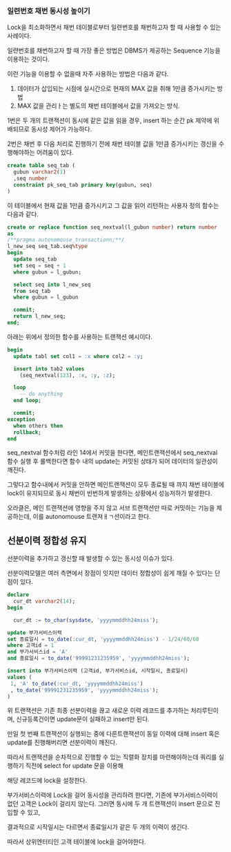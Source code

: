 ### 일련번호 채번 동시성 높이기

Lock을 최소화하면서 채번 테이블로부터 일련번호를 채번하고자 할 때 사용할 수 있는 사례이다.

일련번호를 채번하고자 할 때 가장 좋은 방법은 DBMS가 제공하는 Sequence 기능을 이용하는 것이다.

이런 기능을 이용할 수 없을때 자주 사용하는 방법은 다음과 같다.

1. 데이터가 삽입되는 시점에 실시간으로 현재의 MAX 값을 취해 1만큼 증가시키는 방법
2. MAX 값을 관리ㅏ는 별도의 채번 테이블에서 값을 가져오는 방식.

1번은 두 개의 트랜잭션이 동시에 같은 값을 읽을 경우, insert 하는 순간 pk 제약에 위배되므로 동시성 제어가 가능하다.

2번은 채번 후 다음 처리로 진행하기 전에 채번 테이블 값을 1만큼 증가시키는 갱신을 수행해야하는 어려움이 있다.

```sql
create table seq_tab (
  gubun varchar2(1)
  ,seq number
  constraint pk_seq_tab primary key(gubun, seq)
)
```

이 테이블에서 현재 값을 1만큼 증가시키고 그 값을 읽어 리턴하는 사용자 정의 함수는 다음과 같다.

```sql
create or replace function seq_nextval(l_gubun number) return number
as
/**pragma autonomouse_transactionn;**/
l_new_seq seq_tab.seq%type
begin
  update seq_tab
  set seq = seq + 1
  where gubun = l_gubun;

  select seq into l_new_seq
  from seq_tab
  where gubun = l_gubun

  commit;
  return l_new_seq;
end;
```

아래는 위에서 정의한 함수를 사용하는 트랜잭션 예시이다.

```sql
begin
  update tabl set col1 = :x where col2 = :y;

  insert into tab2 values
    (seq_nextval(123), :x, :y, :z);

  loop
    -- do anything
  end loop;

  commit;
exception
  when others then
  rollback;
end
```

seq_nextval 함수처럼 라인 14에서 커밋을 한다면, 메인트랜잭션에서 seq_nextval 함수 실행 후 롤백한다면 함수 내의 update는 커밋된 상태가 되어 데이터의 일관성이 깨진다.

그렇다고 함수내에서 커밋을 안하면 메인트랜잭션이 모두 종료될 때 까지 채번 테이블에 lock이 유지되므로 동시 채번이 빈번하게 발생하는 상황에서 성능저하가 발생한다.

오라클은, 메인 트랜잭션에 영향을 주지 않고 서브 트랜잭션만 따로 커밋하는 기능을 제공하는데, 이를 autonomouse 트랜져ㅐㄱ션이라고 한다.

## 선분이력 정합성 유지

선분이력을 추가하고 갱신할 때 발생할 수 있는 동시성 이슈가 있다.

선분이력모델은 여러 측면에서 장점이 잇지만 데이터 정합성이 쉽게 깨질 수 있다는 단점이 있다.

```sql
declare
  cur_dt varchar2(14);
begin

  cur_dt := to_char(sysdate, 'yyyymmddhh24miss');

update 부가서비스이력
set 종료일시 = to_date(:cur_dt, 'yyyymmddhh24miss') - 1/24/60/60
where 고객id = 1
and 부가서비스id = 'A'
and 종료일시 = to_date('99991231235959', 'yyyymmddhh24miss');

insert into 부가서비스이력 (고객id, 부가서비스id, 시작일시, 종료일시)
values (
 1, 'A' to_date(:cur_dt, 'yyyymmddhh24miss')
 , to_date('99991231235959', 'yyyymmddhh24miss');
)
```

위 트랜잭션은 기존 최종 선분이력을 끊고 새로운 이력 레코드를 추가하는 처리루틴이며, 신규등록건이면 update문이 실패하고 insert만 된다.

만일 첫 번째 트랜잭션이 실행되는 중에 다른트랜잭션이 동일 이력에 대해 insert 혹은 update를 진행해버리면 선분이력이 깨진다.

따라서 트랜잭션을 순차적으로 진행할 수 있는 직렬화 장치를 마련해야하는데 쿼리를 실행하기 직전에 select for update 문을 이용해

해당 레코드에 lock을 설정한다.

부가서비스이력에 Lock을 걸어 동시성을 관리하려 한다면, 기존에 부가서비스이력이 없던 고객은 Lock이 걸리지 않는다. 그러면 동시에 두 개 트랜잭션이 insert 문으로 진입할 수 있고,

결과적으로 시작일시는 다르면서 종료일시가 같은 두 개의 이력이 생긴다.

따라서 상위엔터티인 고객 테이블에 lock을 걸어야한다.
